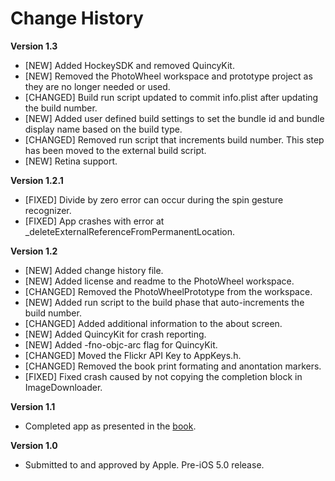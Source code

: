 # Change History

**Version 1.3**

   * [NEW] Added HockeySDK and removed QuincyKit.
   * [NEW] Removed the PhotoWheel workspace and prototype project as they are no longer needed or used.
   * [CHANGED] Build run script updated to commit info.plist after updating the build number.
   * [NEW] Added user defined build settings to set the bundle id and bundle display name based on the build type.
   * [CHANGED] Removed run script that increments build number. This step has been moved to the external build script.
   * [NEW] Retina support.
   
**Version 1.2.1**

   * [FIXED] Divide by zero error can occur during the spin gesture recognizer.
   * [FIXED] App crashes with error at _deleteExternalReferenceFromPermanentLocation. 

**Version 1.2**

   * [NEW] Added change history file.
   * [NEW] Added license and readme to the PhotoWheel workspace.
   * [CHANGED] Removed the PhotoWheelPrototype from the workspace.
   * [NEW] Added run script to the build phase that auto-increments the build number.
   * [CHANGED] Added additional information to the about screen.
   * [NEW] Added QuincyKit for crash reporting.
   * [NEW] Added -fno-objc-arc flag for QuincyKit.
   * [CHANGED] Moved the Flickr API Key to AppKeys.h.
   * [CHANGED] Removed the book print formating and anontation markers.
   * [FIXED] Fixed crash caused by not copying the completion block in ImageDownloader.

**Version 1.1**

   * Completed app as presented in the [book][1].

**Version 1.0**

   * Submitted to and approved by Apple. Pre-iOS 5.0 release.
   
   [1]: http://learnipadprogramming.com/
